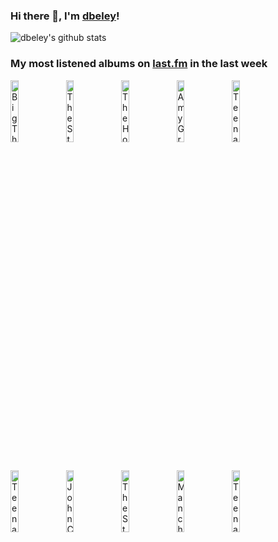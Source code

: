 ### Hi there 👋, I'm [dbeley](https://dbeley.ovh/en)!

![dbeley's github stats](https://github-readme-stats.vercel.app/api?username=dbeley)

### My most listened albums on [last.fm](https://www.last.fm/user/d_beley) in the last week

[<img src='https://lastfm.freetls.fastly.net/i/u/300x300/2564874af4af9498e7227367968adad3.jpg' width='16%' height='16%' alt='Big Thief - Dragon New Warm Mountain I Believe In You'>](https://www.last.fm/music/big%2bthief/dragon%2bnew%2bwarm%2bmountain%2bi%2bbelieve%2bin%2byou)&nbsp;
[<img src='https://lastfm.freetls.fastly.net/i/u/300x300/576554c542da76c08f0e80c129afcb0e.png' width='16%' height='16%' alt='The Strokes - The New Abnormal'>](https://www.last.fm/music/the%2bstrokes/the%2bnew%2babnormal)&nbsp;
[<img src='https://lastfm.freetls.fastly.net/i/u/300x300/34ea601d6add42eec2e3480a9f00b549.jpg' width='16%' height='16%' alt='The Hotelier - Home, Like Noplace Is There'>](https://www.last.fm/music/the%2bhotelier/home%252c%2blike%2bnoplace%2bis%2bthere)&nbsp;
[<img src='https://lastfm.freetls.fastly.net/i/u/300x300/17341fb158c170f55d1f7ebbebb91657.jpg' width='16%' height='16%' alt='Amy Grant - Lead Me On'>](https://www.last.fm/music/amy%2bgrant/lead%2bme%2bon)&nbsp;
[<img src='https://lastfm.freetls.fastly.net/i/u/300x300/8e02168f4f4445cdc5ef49212994b9de.png' width='16%' height='16%' alt='Teenage Fanclub - Bandwagonesque'>](https://www.last.fm/music/teenage%2bfanclub/bandwagonesque)&nbsp;
<br>
[<img src='https://lastfm.freetls.fastly.net/i/u/300x300/2403a22aa609dd71afc4f8d0971ecca2.jpg' width='16%' height='16%' alt='Teenage Fanclub - Grand Prix'>](https://www.last.fm/music/teenage%2bfanclub/grand%2bprix)&nbsp;
[<img src='https://lastfm.freetls.fastly.net/i/u/300x300/73d3de7d87232dcc793133622fdfca85.jpg' width='16%' height='16%' alt='John Cale - Vintage Violence'>](https://www.last.fm/music/john%2bcale/vintage%2bviolence)&nbsp;
[<img src='https://lastfm.freetls.fastly.net/i/u/300x300/a9c961c8da0d4427b7d7a4018738f5df.png' width='16%' height='16%' alt='The Strokes - Room on Fire'>](https://www.last.fm/music/the%2bstrokes/room%2bon%2bfire)&nbsp;
[<img src='https://lastfm.freetls.fastly.net/i/u/300x300/9f61e91a323d4534c5333b0ac189d252.jpg' width='16%' height='16%' alt='Manchester Orchestra - I’m Like A Virgin Losing A Child'>](https://www.last.fm/music/manchester%2borchestra/i%25e2%2580%2599m%2blike%2ba%2bvirgin%2blosing%2ba%2bchild)&nbsp;
[<img src='https://lastfm.freetls.fastly.net/i/u/300x300/562a0e43f5c4b8566ab48f424d9dea5a.jpg' width='16%' height='16%' alt='Teenage Fanclub - Songs From Northern Britain'>](https://www.last.fm/music/teenage%2bfanclub/songs%2bfrom%2bnorthern%2bbritain)&nbsp;
<br>
